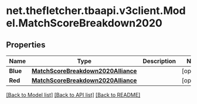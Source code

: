 
# net.thefletcher.tbaapi.v3client.Model.MatchScoreBreakdown2020

## Properties

Name | Type | Description | Notes
------------ | ------------- | ------------- | -------------
**Blue** | [**MatchScoreBreakdown2020Alliance**](MatchScoreBreakdown2020Alliance.md) |  | [optional] 
**Red** | [**MatchScoreBreakdown2020Alliance**](MatchScoreBreakdown2020Alliance.md) |  | [optional] 

[[Back to Model list]](../README.md#documentation-for-models)
[[Back to API list]](../README.md#documentation-for-api-endpoints)
[[Back to README]](../README.md)

